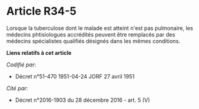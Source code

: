 # Article R34-5

Lorsque la tuberculose dont le malade est atteint n'est pas pulmonaire, les médecins phtisiologues accrédités peuvent être
remplacés par des médecins spécialistes qualifiés désignés dans les mêmes conditions.

**Liens relatifs à cet article**

_Codifié par_:

  - Décret n°51-470 1951-04-24 JORF 27 avril 1951

_Cité par_:

  - Décret n°2016-1903 du 28 décembre 2016 - art. 5 (V)
